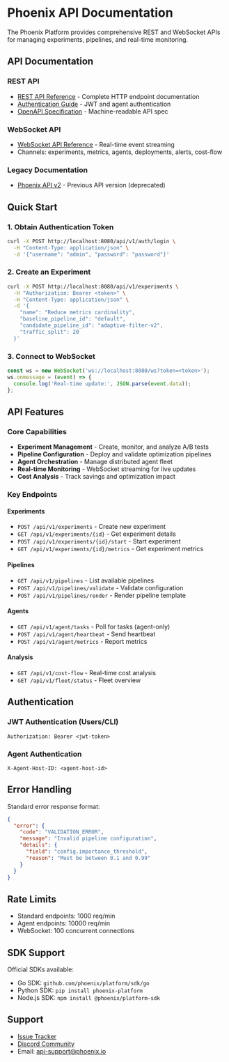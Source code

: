 # Phoenix API Documentation

The Phoenix Platform provides comprehensive REST and WebSocket APIs for managing experiments, pipelines, and real-time monitoring.

## API Documentation

### REST API
- [REST API Reference](rest-api.md) - Complete HTTP endpoint documentation
- [Authentication Guide](authentication.md) - JWT and agent authentication
- [OpenAPI Specification](openapi.yaml) - Machine-readable API spec

### WebSocket API
- [WebSocket API Reference](websocket-api.md) - Real-time event streaming
- Channels: experiments, metrics, agents, deployments, alerts, cost-flow

### Legacy Documentation
- [Phoenix API v2](PHOENIX_API_v2.md) - Previous API version (deprecated)

## Quick Start

### 1. Obtain Authentication Token
```bash
curl -X POST http://localhost:8080/api/v1/auth/login \
  -H "Content-Type: application/json" \
  -d '{"username": "admin", "password": "password"}'
```

### 2. Create an Experiment
```bash
curl -X POST http://localhost:8080/api/v1/experiments \
  -H "Authorization: Bearer <token>" \
  -H "Content-Type: application/json" \
  -d '{
    "name": "Reduce metrics cardinality",
    "baseline_pipeline_id": "default",
    "candidate_pipeline_id": "adaptive-filter-v2",
    "traffic_split": 20
  }'
```

### 3. Connect to WebSocket
```javascript
const ws = new WebSocket('ws://localhost:8080/ws?token=<token>');
ws.onmessage = (event) => {
  console.log('Real-time update:', JSON.parse(event.data));
};
```

## API Features

### Core Capabilities
- **Experiment Management** - Create, monitor, and analyze A/B tests
- **Pipeline Configuration** - Deploy and validate optimization pipelines
- **Agent Orchestration** - Manage distributed agent fleet
- **Real-time Monitoring** - WebSocket streaming for live updates
- **Cost Analysis** - Track savings and optimization impact

### Key Endpoints

#### Experiments
- `POST /api/v1/experiments` - Create new experiment
- `GET /api/v1/experiments/{id}` - Get experiment details
- `POST /api/v1/experiments/{id}/start` - Start experiment
- `GET /api/v1/experiments/{id}/metrics` - Get experiment metrics

#### Pipelines
- `GET /api/v1/pipelines` - List available pipelines
- `POST /api/v1/pipelines/validate` - Validate configuration
- `POST /api/v1/pipelines/render` - Render pipeline template

#### Agents
- `GET /api/v1/agent/tasks` - Poll for tasks (agent-only)
- `POST /api/v1/agent/heartbeat` - Send heartbeat
- `POST /api/v1/agent/metrics` - Report metrics

#### Analysis
- `GET /api/v1/cost-flow` - Real-time cost analysis
- `GET /api/v1/fleet/status` - Fleet overview

## Authentication

### JWT Authentication (Users/CLI)
```
Authorization: Bearer <jwt-token>
```

### Agent Authentication
```
X-Agent-Host-ID: <agent-host-id>
```

## Error Handling

Standard error response format:
```json
{
  "error": {
    "code": "VALIDATION_ERROR",
    "message": "Invalid pipeline configuration",
    "details": {
      "field": "config.importance_threshold",
      "reason": "Must be between 0.1 and 0.99"
    }
  }
}
```

## Rate Limits

- Standard endpoints: 1000 req/min
- Agent endpoints: 10000 req/min
- WebSocket: 100 concurrent connections

## SDK Support

Official SDKs available:
- Go SDK: `github.com/phoenix/platform/sdk/go`
- Python SDK: `pip install phoenix-platform`
- Node.js SDK: `npm install @phoenix/platform-sdk`

## Support

- [Issue Tracker](https://github.com/phoenix/platform/issues)
- [Discord Community](https://discord.gg/phoenix)
- Email: api-support@phoenix.io